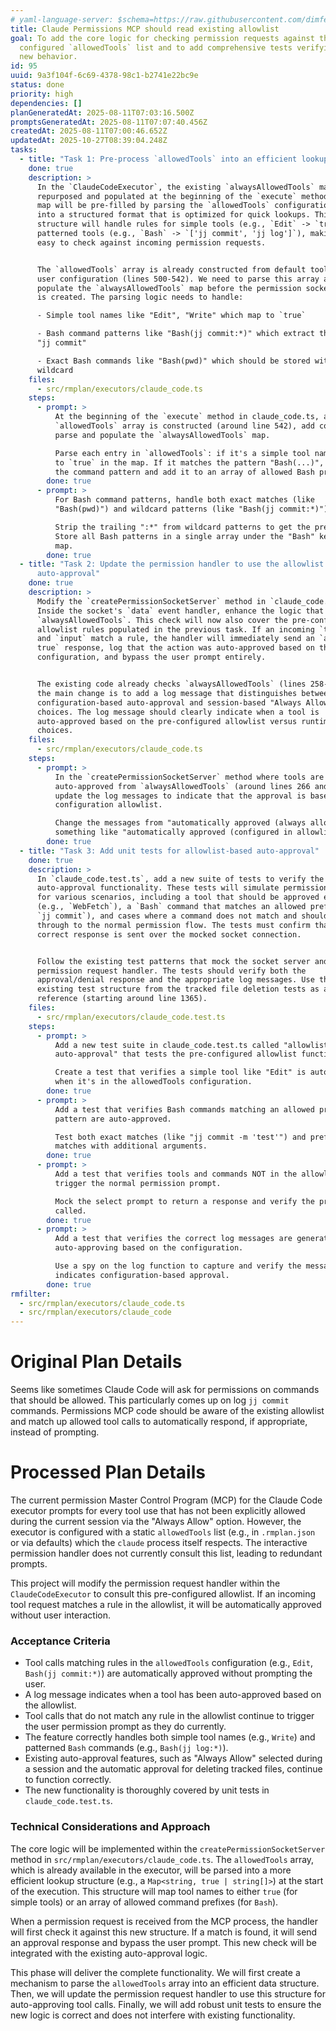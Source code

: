 ```yaml
---
# yaml-language-server: $schema=https://raw.githubusercontent.com/dimfeld/llmutils/main/schema/rmplan-plan-schema.json
title: Claude Permissions MCP should read existing allowlist
goal: To add the core logic for checking permission requests against the
  configured `allowedTools` list and to add comprehensive tests verifying the
  new behavior.
id: 95
uuid: 9a3f104f-6c69-4378-98c1-b2741e22bc9e
status: done
priority: high
dependencies: []
planGeneratedAt: 2025-08-11T07:03:16.500Z
promptsGeneratedAt: 2025-08-11T07:07:40.456Z
createdAt: 2025-08-11T07:00:46.652Z
updatedAt: 2025-10-27T08:39:04.248Z
tasks:
  - title: "Task 1: Pre-process `allowedTools` into an efficient lookup structure"
    done: true
    description: >
      In the `ClaudeCodeExecutor`, the existing `alwaysAllowedTools` map will be
      repurposed and populated at the beginning of the `execute` method. This
      map will be pre-filled by parsing the `allowedTools` configuration array
      into a structured format that is optimized for quick lookups. This
      structure will handle rules for simple tools (e.g., `Edit` -> `true`) and
      patterned tools (e.g., `Bash` -> `['jj commit', 'jj log']`), making it
      easy to check against incoming permission requests.


      The `allowedTools` array is already constructed from default tools and
      user configuration (lines 500-542). We need to parse this array and
      populate the `alwaysAllowedTools` map before the permission socket server
      is created. The parsing logic needs to handle:

      - Simple tool names like "Edit", "Write" which map to `true`

      - Bash command patterns like "Bash(jj commit:*)" which extract the prefix
      "jj commit"

      - Exact Bash commands like "Bash(pwd)" which should be stored without the
      wildcard
    files:
      - src/rmplan/executors/claude_code.ts
    steps:
      - prompt: >
          At the beginning of the `execute` method in claude_code.ts, after the
          `allowedTools` array is constructed (around line 542), add code to
          parse and populate the `alwaysAllowedTools` map.

          Parse each entry in `allowedTools`: if it's a simple tool name, set it
          to `true` in the map. If it matches the pattern "Bash(...)", extract
          the command pattern and add it to an array of allowed Bash prefixes.
        done: true
      - prompt: >
          For Bash command patterns, handle both exact matches (like
          "Bash(pwd)") and wildcard patterns (like "Bash(jj commit:*)").

          Strip the trailing ":*" from wildcard patterns to get the prefix.
          Store all Bash patterns in a single array under the "Bash" key in the
          map.
        done: true
  - title: "Task 2: Update the permission handler to use the allowlist for
      auto-approval"
    done: true
    description: >
      Modify the `createPermissionSocketServer` method in `claude_code.ts`.
      Inside the socket's `data` event handler, enhance the logic that checks
      `alwaysAllowedTools`. This check will now also cover the pre-configured
      allowlist rules populated in the previous task. If an incoming `tool_name`
      and `input` match a rule, the handler will immediately send an `approved:
      true` response, log that the action was auto-approved based on the
      configuration, and bypass the user prompt entirely.


      The existing code already checks `alwaysAllowedTools` (lines 258-283), so
      the main change is to add a log message that distinguishes between
      configuration-based auto-approval and session-based "Always Allow"
      choices. The log message should clearly indicate when a tool is
      auto-approved based on the pre-configured allowlist versus runtime
      choices.
    files:
      - src/rmplan/executors/claude_code.ts
    steps:
      - prompt: >
          In the `createPermissionSocketServer` method where tools are
          auto-approved from `alwaysAllowedTools` (around lines 266 and 275),
          update the log messages to indicate that the approval is based on the
          configuration allowlist.

          Change the messages from "automatically approved (always allowed)" to
          something like "automatically approved (configured in allowlist)".
        done: true
  - title: "Task 3: Add unit tests for allowlist-based auto-approval"
    done: true
    description: >
      In `claude_code.test.ts`, add a new suite of tests to verify the
      auto-approval functionality. These tests will simulate permission requests
      for various scenarios, including a tool that should be approved exactly
      (e.g., `WebFetch`), a `Bash` command that matches an allowed prefix (e.g.,
      `jj commit`), and cases where a command does not match and should fall
      through to the normal permission flow. The tests must confirm that the
      correct response is sent over the mocked socket connection.


      Follow the existing test patterns that mock the socket server and
      permission request handler. The tests should verify both the
      approval/denial response and the appropriate log messages. Use the
      existing test structure from the tracked file deletion tests as a
      reference (starting around line 1365).
    files:
      - src/rmplan/executors/claude_code.test.ts
    steps:
      - prompt: >
          Add a new test suite in claude_code.test.ts called "allowlist-based
          auto-approval" that tests the pre-configured allowlist functionality.

          Create a test that verifies a simple tool like "Edit" is auto-approved
          when it's in the allowedTools configuration.
        done: true
      - prompt: >
          Add a test that verifies Bash commands matching an allowed prefix
          pattern are auto-approved.

          Test both exact matches (like "jj commit -m 'test'") and prefix
          matches with additional arguments.
        done: true
      - prompt: >
          Add a test that verifies tools and commands NOT in the allowlist still
          trigger the normal permission prompt.

          Mock the select prompt to return a response and verify the prompt was
          called.
        done: true
      - prompt: >
          Add a test that verifies the correct log messages are generated when
          auto-approving based on the configuration.

          Use a spy on the log function to capture and verify the message
          indicates configuration-based approval.
        done: true
rmfilter:
  - src/rmplan/executors/claude_code.ts
  - src/rmplan/executors/claude_code
---
```


# Original Plan Details

Seems like sometimes Claude Code will ask for permissions on commands that should be allowed. This particularly comes up
on log `jj commit` commands. Permissions MCP code should be aware of the existing allowlist and match up allowed tool
calls to automatically respond, if appropriate, instead of prompting.

# Processed Plan Details

The current permission Master Control Program (MCP) for the Claude Code executor prompts for every tool use that has not been explicitly allowed during the current session via the "Always Allow" option. However, the executor is configured with a static `allowedTools` list (e.g., in `.rmplan.json` or via defaults) which the `claude` process itself respects. The interactive permission handler does not currently consult this list, leading to redundant prompts.

This project will modify the permission request handler within the `ClaudeCodeExecutor` to consult this pre-configured allowlist. If an incoming tool request matches a rule in the allowlist, it will be automatically approved without user interaction.

### Acceptance Criteria
- Tool calls matching rules in the `allowedTools` configuration (e.g., `Edit`, `Bash(jj commit:*)`) are automatically approved without prompting the user.
- A log message indicates when a tool has been auto-approved based on the allowlist.
- Tool calls that do not match any rule in the allowlist continue to trigger the user permission prompt as they do currently.
- The feature correctly handles both simple tool names (e.g., `Write`) and patterned `Bash` commands (e.g., `Bash(jj log:*)`).
- Existing auto-approval features, such as "Always Allow" selected during a session and the automatic approval for deleting tracked files, continue to function correctly.
- The new functionality is thoroughly covered by unit tests in `claude_code.test.ts`.

### Technical Considerations and Approach
The core logic will be implemented within the `createPermissionSocketServer` method in `src/rmplan/executors/claude_code.ts`. The `allowedTools` array, which is already available in the executor, will be parsed into a more efficient lookup structure (e.g., a `Map<string, true | string[]>`) at the start of the execution. This structure will map tool names to either `true` (for simple tools) or an array of allowed command prefixes (for `Bash`).

When a permission request is received from the MCP process, the handler will first check it against this new structure. If a match is found, it will send an approval response and bypass the user prompt. This new check will be integrated with the existing auto-approval logic.

This phase will deliver the complete functionality. We will first create a mechanism to parse the `allowedTools` array into an efficient data structure. Then, we will update the permission request handler to use this structure for auto-approving tool calls. Finally, we will add robust unit tests to ensure the new logic is correct and does not interfere with existing functionality.
